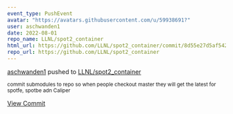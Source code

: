 ```yaml
---
event_type: PushEvent
avatar: "https://avatars.githubusercontent.com/u/59938691?"
user: aschwanden1
date: 2022-08-01
repo_name: LLNL/spot2_container
html_url: https://github.com/LLNL/spot2_container/commit/8d55e27d5af542bb57a449b71b467f2a87b3bffa
repo_url: https://github.com/LLNL/spot2_container
---
```


<a href='https://github.com/aschwanden1' target='_blank'>aschwanden1</a> pushed to <a href='https://github.com/LLNL/spot2_container' target='_blank'>LLNL/spot2_container</a>

<small>commit submodules to repo so when people checkout master they will get the latest for spotfe, spotbe adn Caliper</small>

<a href='https://github.com/LLNL/spot2_container/commit/8d55e27d5af542bb57a449b71b467f2a87b3bffa' target='_blank'>View Commit</a>